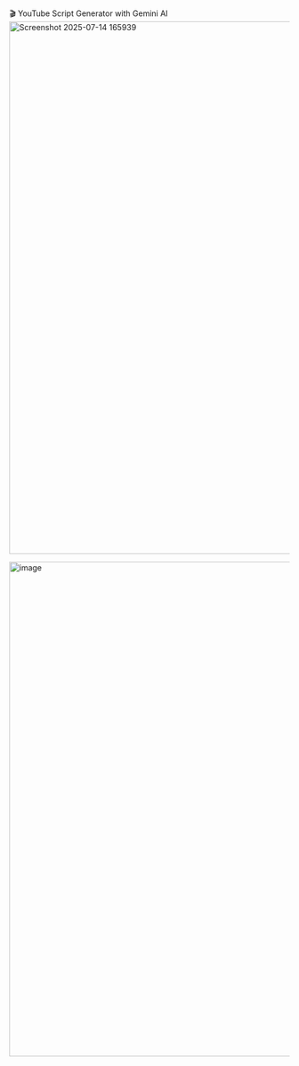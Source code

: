 🎬 YouTube Script Generator with Gemini AI
<img width="1917" height="956" alt="Screenshot 2025-07-14 165939" src="https://github.com/user-attachments/assets/a6cefc85-e7c9-4b17-b325-5be5b648f906" />

<img width="1140" height="888" alt="image" src="https://github.com/user-attachments/assets/0efc71dc-257f-40bb-ad5f-a7ac6d060678" />
